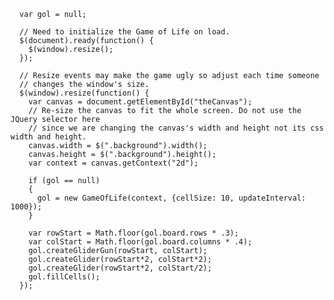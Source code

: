      var gol = null;

      // Need to initialize the Game of Life on load.
      $(document).ready(function() {
        $(window).resize();
      });

      // Resize events may make the game ugly so adjust each time someone
      // changes the window's size.
      $(window).resize(function() {
        var canvas = document.getElementById("theCanvas");
        // Re-size the canvas to fit the whole screen. Do not use the JQuery selector here
        // since we are changing the canvas's width and height not its css width and height.
        canvas.width = $(".background").width();
        canvas.height = $(".background").height();
        var context = canvas.getContext("2d");

        if (gol == null)
        {
          gol = new GameOfLife(context, {cellSize: 10, updateInterval: 1000});
        }
        
        var rowStart = Math.floor(gol.board.rows * .3);
        var colStart = Math.floor(gol.board.columns * .4);
        gol.createGliderGun(rowStart, colStart);
        gol.createGlider(rowStart*2, colStart*2);
        gol.createGlider(rowStart*2, colStart/2);
        gol.fillCells();
      });


